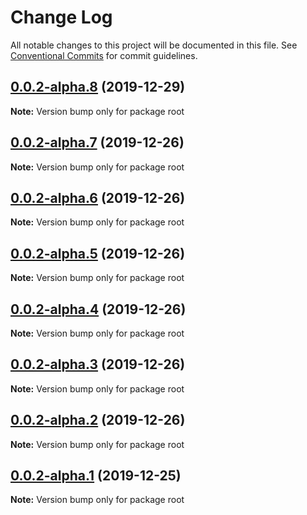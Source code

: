 # Change Log

All notable changes to this project will be documented in this file.
See [Conventional Commits](https://conventionalcommits.org) for commit guidelines.

## [0.0.2-alpha.8](https://github.com/marcgreenstock/data-api-suite/compare/v0.0.2-alpha.7...v0.0.2-alpha.8) (2019-12-29)

**Note:** Version bump only for package root





## [0.0.2-alpha.7](https://github.com/marcgreenstock/data-api-suite/compare/v0.0.2-alpha.6...v0.0.2-alpha.7) (2019-12-26)

**Note:** Version bump only for package root





## [0.0.2-alpha.6](https://github.com/marcgreenstock/data-api-suite/compare/v0.0.2-alpha.5...v0.0.2-alpha.6) (2019-12-26)

**Note:** Version bump only for package root





## [0.0.2-alpha.5](https://github.com/marcgreenstock/data-api-suite/compare/v0.0.2-alpha.4...v0.0.2-alpha.5) (2019-12-26)

**Note:** Version bump only for package root





## [0.0.2-alpha.4](https://github.com/marcgreenstock/data-api-suite/compare/v0.0.2-alpha.3...v0.0.2-alpha.4) (2019-12-26)

**Note:** Version bump only for package root





## [0.0.2-alpha.3](https://github.com/marcgreenstock/data-api-suite/compare/v0.0.2-alpha.2...v0.0.2-alpha.3) (2019-12-26)

**Note:** Version bump only for package root





## [0.0.2-alpha.2](https://github.com/marcgreenstock/data-api-suite/compare/v0.0.2-alpha.1...v0.0.2-alpha.2) (2019-12-26)

**Note:** Version bump only for package root





## [0.0.2-alpha.1](https://github.com/marcgreenstock/data-api-suite/compare/v0.0.2-alpha.0...v0.0.2-alpha.1) (2019-12-25)

**Note:** Version bump only for package root
